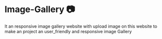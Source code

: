 # Image-Gallery 📷
It  an responsive image gallery website with upload image on this website to make an project an  user_friendly   and  responsive image Gallery 

